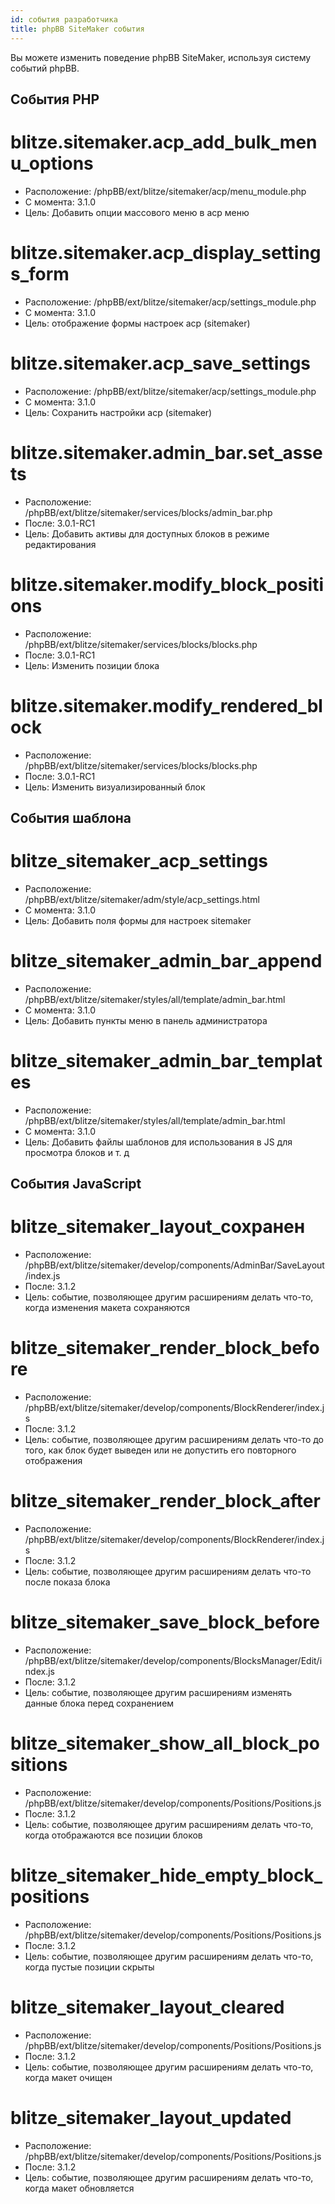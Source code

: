 ```yaml
---
id: события разработчика
title: phpBB SiteMaker события
---
```


Вы можете изменить поведение phpBB SiteMaker, используя систему событий phpBB.

## События PHP

# blitze.sitemaker.acp_add_bulk_menu_options

* Расположение: /phpBB/ext/blitze/sitemaker/acp/menu_module.php
* С момента: 3.1.0
* Цель: Добавить опции массового меню в acp меню

# blitze.sitemaker.acp_display_settings_form

* Расположение: /phpBB/ext/blitze/sitemaker/acp/settings_module.php
* С момента: 3.1.0
* Цель: отображение формы настроек acp (sitemaker)

# blitze.sitemaker.acp_save_settings

* Расположение: /phpBB/ext/blitze/sitemaker/acp/settings_module.php
* С момента: 3.1.0
* Цель: Сохранить настройки acp (sitemaker)

# blitze.sitemaker.admin_bar.set_assets

* Расположение: /phpBB/ext/blitze/sitemaker/services/blocks/admin_bar.php
* После: 3.0.1-RC1
* Цель: Добавить активы для доступных блоков в режиме редактирования

# blitze.sitemaker.modify_block_positions

* Расположение: /phpBB/ext/blitze/sitemaker/services/blocks/blocks.php
* После: 3.0.1-RC1
* Цель: Изменить позиции блока

# blitze.sitemaker.modify_rendered_block

* Расположение: /phpBB/ext/blitze/sitemaker/services/blocks/blocks.php
* После: 3.0.1-RC1
* Цель: Изменить визуализированный блок

## События шаблона

# blitze_sitemaker_acp_settings

* Расположение: /phpBB/ext/blitze/sitemaker/adm/style/acp_settings.html
* С момента: 3.1.0
* Цель: Добавить поля формы для настроек sitemaker

# blitze_sitemaker_admin_bar_append

* Расположение: /phpBB/ext/blitze/sitemaker/styles/all/template/admin_bar.html
* С момента: 3.1.0
* Цель: Добавить пункты меню в панель администратора

# blitze_sitemaker_admin_bar_templates

* Расположение: /phpBB/ext/blitze/sitemaker/styles/all/template/admin_bar.html
* С момента: 3.1.0
* Цель: Добавить файлы шаблонов для использования в JS для просмотра блоков и т. д

## События JavaScript

# blitze_sitemaker_layout_сохранен

* Расположение: /phpBB/ext/blitze/sitemaker/develop/components/AdminBar/SaveLayout/index.js
* После: 3.1.2
* Цель: событие, позволяющее другим расширениям делать что-то, когда изменения макета сохраняются

# blitze_sitemaker_render_block_before

* Расположение: /phpBB/ext/blitze/sitemaker/develop/components/BlockRenderer/index.js
* После: 3.1.2
* Цель: событие, позволяющее другим расширениям делать что-то до того, как блок будет выведен или не допустить его повторного отображения

# blitze_sitemaker_render_block_after

* Расположение: /phpBB/ext/blitze/sitemaker/develop/components/BlockRenderer/index.js
* После: 3.1.2
* Цель: событие, позволяющее другим расширениям делать что-то после показа блока

# blitze_sitemaker_save_block_before

* Расположение: /phpBB/ext/blitze/sitemaker/develop/components/BlocksManager/Edit/index.js
* После: 3.1.2
* Цель: событие, позволяющее другим расширениям изменять данные блока перед сохранением

# blitze_sitemaker_show_all_block_positions

* Расположение: /phpBB/ext/blitze/sitemaker/develop/components/Positions/Positions.js
* После: 3.1.2
* Цель: событие, позволяющее другим расширениям делать что-то, когда отображаются все позиции блоков

# blitze_sitemaker_hide_empty_block_positions

* Расположение: /phpBB/ext/blitze/sitemaker/develop/components/Positions/Positions.js
* После: 3.1.2
* Цель: событие, позволяющее другим расширениям делать что-то, когда пустые позиции скрыты

# blitze_sitemaker_layout_cleared

* Расположение: /phpBB/ext/blitze/sitemaker/develop/components/Positions/Positions.js
* После: 3.1.2
* Цель: событие, позволяющее другим расширениям делать что-то, когда макет очищен

# blitze_sitemaker_layout_updated

* Расположение: /phpBB/ext/blitze/sitemaker/develop/components/Positions/Positions.js
* После: 3.1.2
* Цель: событие, позволяющее другим расширениям делать что-то, когда макет обновляется